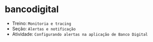 # bancodigital

* Treino: `Monitoria e tracing`
* Seção: `Alertas e notificação`
* Atividade: `Configurando alertas na aplicação de Banco Digital`
